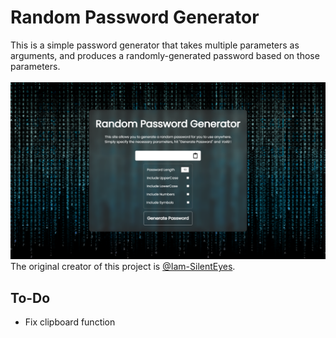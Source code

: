 # Random Password Generator
This is a simple password generator that takes multiple parameters as arguments, and produces a randomly-generated password based on those parameters.<br><br>
<img src="img/screenshot.png" alt="Screenshot of random password generator">
The original creator of this project is <a href="https://github.com/Iam-SilentEyes">@Iam-SilentEyes</a>.
## To-Do
<ul>
<li>Fix clipboard function</li>
</ul>
